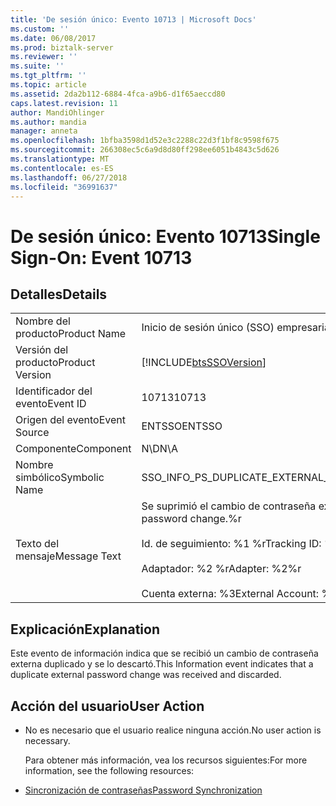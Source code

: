 ```yaml
---
title: 'De sesión único: Evento 10713 | Microsoft Docs'
ms.custom: ''
ms.date: 06/08/2017
ms.prod: biztalk-server
ms.reviewer: ''
ms.suite: ''
ms.tgt_pltfrm: ''
ms.topic: article
ms.assetid: 2da2b112-6884-4fca-a9b6-d1f65aeccd80
caps.latest.revision: 11
author: MandiOhlinger
ms.author: mandia
manager: anneta
ms.openlocfilehash: 1bfba3598d1d52e3c2288c22d3f1bf8c9598f675
ms.sourcegitcommit: 266308ec5c6a9d8d80ff298ee6051b4843c5d626
ms.translationtype: MT
ms.contentlocale: es-ES
ms.lasthandoff: 06/27/2018
ms.locfileid: "36991637"
---
```

# <a name="single-sign-on-event-10713"></a><span data-ttu-id="1552c-102">De sesión único: Evento 10713</span><span class="sxs-lookup"><span data-stu-id="1552c-102">Single Sign-On: Event 10713</span></span>
## <a name="details"></a><span data-ttu-id="1552c-103">Detalles</span><span class="sxs-lookup"><span data-stu-id="1552c-103">Details</span></span>  

|                 |                                                                                                                                           |
|-----------------|-------------------------------------------------------------------------------------------------------------------------------------------|
|  <span data-ttu-id="1552c-104">Nombre del producto</span><span class="sxs-lookup"><span data-stu-id="1552c-104">Product Name</span></span>   |                                                         <span data-ttu-id="1552c-105">Inicio de sesión único (SSO) empresarial</span><span class="sxs-lookup"><span data-stu-id="1552c-105">Enterprise Single Sign-On</span></span>                                                         |
| <span data-ttu-id="1552c-106">Versión del producto</span><span class="sxs-lookup"><span data-stu-id="1552c-106">Product Version</span></span> |                                        [!INCLUDE[btsSSOVersion](../includes/btsssoversion-md.md)]                                         |
|    <span data-ttu-id="1552c-107">Identificador del evento</span><span class="sxs-lookup"><span data-stu-id="1552c-107">Event ID</span></span>     |                                                                   <span data-ttu-id="1552c-108">10713</span><span class="sxs-lookup"><span data-stu-id="1552c-108">10713</span></span>                                                                   |
|  <span data-ttu-id="1552c-109">Origen del evento</span><span class="sxs-lookup"><span data-stu-id="1552c-109">Event Source</span></span>   |                                                                  <span data-ttu-id="1552c-110">ENTSSO</span><span class="sxs-lookup"><span data-stu-id="1552c-110">ENTSSO</span></span>                                                                   |
|    <span data-ttu-id="1552c-111">Componente</span><span class="sxs-lookup"><span data-stu-id="1552c-111">Component</span></span>    |                                                                    <span data-ttu-id="1552c-112">N\D</span><span class="sxs-lookup"><span data-stu-id="1552c-112">N\A</span></span>                                                                    |
|  <span data-ttu-id="1552c-113">Nombre simbólico</span><span class="sxs-lookup"><span data-stu-id="1552c-113">Symbolic Name</span></span>  |                                                   <span data-ttu-id="1552c-114">SSO_INFO_PS_DUPLICATE_EXTERNAL_CHANGE</span><span class="sxs-lookup"><span data-stu-id="1552c-114">SSO_INFO_PS_DUPLICATE_EXTERNAL_CHANGE</span></span>                                                   |
|  <span data-ttu-id="1552c-115">Texto del mensaje</span><span class="sxs-lookup"><span data-stu-id="1552c-115">Message Text</span></span>   | <span data-ttu-id="1552c-116">Se suprimió el cambio de contraseña externa duplicado.%r</span><span class="sxs-lookup"><span data-stu-id="1552c-116">Suppressed duplicate external password change.%r</span></span><br /><br /> <span data-ttu-id="1552c-117">Id. de seguimiento: %1 %r</span><span class="sxs-lookup"><span data-stu-id="1552c-117">Tracking ID: %1%r</span></span><br /><br /> <span data-ttu-id="1552c-118">Adaptador: %2 %r</span><span class="sxs-lookup"><span data-stu-id="1552c-118">Adapter: %2%r</span></span><br /><br /> <span data-ttu-id="1552c-119">Cuenta externa: %3</span><span class="sxs-lookup"><span data-stu-id="1552c-119">External Account: %3</span></span> |

## <a name="explanation"></a><span data-ttu-id="1552c-120">Explicación</span><span class="sxs-lookup"><span data-stu-id="1552c-120">Explanation</span></span>  
 <span data-ttu-id="1552c-121">Este evento de información indica que se recibió un cambio de contraseña externa duplicado y se lo descartó.</span><span class="sxs-lookup"><span data-stu-id="1552c-121">This Information event indicates that a duplicate external password change was received and discarded.</span></span>  

## <a name="user-action"></a><span data-ttu-id="1552c-122">Acción del usuario</span><span class="sxs-lookup"><span data-stu-id="1552c-122">User Action</span></span>  

- <span data-ttu-id="1552c-123">No es necesario que el usuario realice ninguna acción.</span><span class="sxs-lookup"><span data-stu-id="1552c-123">No user action is necessary.</span></span>  

  <span data-ttu-id="1552c-124">Para obtener más información, vea los recursos siguientes:</span><span class="sxs-lookup"><span data-stu-id="1552c-124">For more information, see the following resources:</span></span>  

- [<span data-ttu-id="1552c-125">Sincronización de contraseñas</span><span class="sxs-lookup"><span data-stu-id="1552c-125">Password Synchronization</span></span>](../core/password-synchronization2.md)
